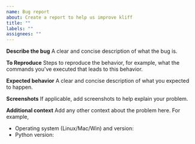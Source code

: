 ```yaml
---
name: Bug report
about: Create a report to help us improve kliff
title: ""
labels: ""
assignees: ""
---
```


**Describe the bug**
A clear and concise description of what the bug is.

**To Reproduce**
Steps to reproduce the behavior, for example, what the commands you've executed
that leads to this behavior.

**Expected behavior**
A clear and concise description of what you expected to happen.

**Screenshots**
If applicable, add screenshots to help explain your problem.

**Additional context**
Add any other context about the problem here. For example,

- Operating system (Linux/Mac/Win) and version:
- Python version:
